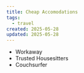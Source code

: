 ```yaml
---
title: Cheap Accomodations
tags:
  - travel
created: 2025-05-28
updated: 2025-05-28
---
```


- Workaway
- Trusted Housesitters
- Couchsurfer
